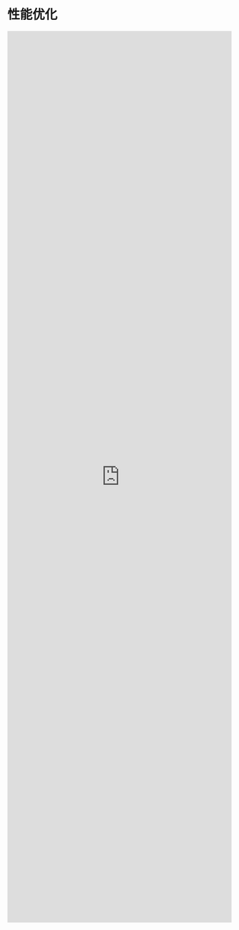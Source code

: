 # 性能优化

<iframe style="min-height:2000px" width="100%" scrolling="auto" title="AntHubTC" src="https://nbviewer.org/github/AntHubTC/AntHubTC.github.io/blob/master/pandas/jupterDoc/performanceOptimization.ipynb" frameborder="no" loading="lazy" allowtransparency="true" allowfullscreen="true"></iframe>